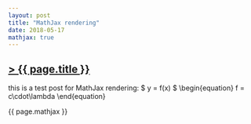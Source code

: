 ```yaml
---
layout: post
title: "MathJax rendering"
date: 2018-05-17
mathjax: true
---
```


## [> {{ page.title }} ](https://caesoma.github.io/archive/standalone/2000-00-00)

this is a test post for MathJax rendering: $ y = f(x) $
\\begin{equation}
    f = c\cdot\lambda
\\end{equation}

{{ page.mathjax }}

<!-- [//]: # (comment) -->

<!-- `-- caetano, {{ page.date | date: "%Y-%m-%d" }}` -->
